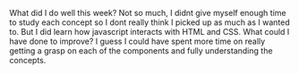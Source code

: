 What did I do well this week?
Not so much, I didnt give myself enough time to study each concept so I dont really think I picked up as much as I wanted to. But I did learn how javascript interacts with HTML and CSS.
What could I have done to improve?
I guess I could have spent more time on really getting a grasp on each of the components and fully understanding the concepts.  
